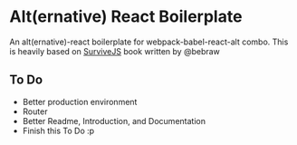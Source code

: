 Alt(ernative) React Boilerplate
================================
An alt(ernative)-react boilerplate for webpack-babel-react-alt combo. 
This is heavily based on [SurviveJS](https://survivejs.com) book written by @bebraw 

## To Do
* Better production environment
* Router
* Better Readme, Introduction, and Documentation
* Finish this To Do :p